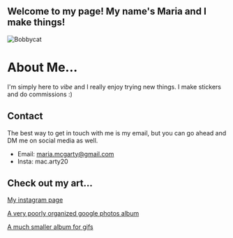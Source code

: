 ## Welcome to my page! My name's Maria and I make things!

![Bobbycat](https://lh3.googleusercontent.com/pw/ACtC-3do716AErCxmi4q6hgAsVrPqCFYPoYQhKbruT51zhvzLjP5XbATnV_YtRJyaCfOy8sJTaCLZ_ELm6pZh1rQPAZbxIUJoAwodsirzaR-pGvSx_hQ-b_epLSbz6hsmWRhy1lgfpERZDa0OOVAGF2qihRVow=s603-no?authuser=0  "bobbycat")

# About Me...
I'm simply here to _vibe_ and I really enjoy trying new things. I make stickers and do commissions :) 

## Contact
The best way to get in touch with me is my email, but you can go ahead and DM me on social media as well.

- Email: maria.mcgarty@gmail.com
- Insta: mac.arty20

## Check out my art...

[My instagram page](https://www.instagram.com/mac.arty20?r=nametag)

[A very poorly organized google photos album](https://photos.app.goo.gl/tKVYN3bFeFUGtbQ17)

[A much smaller album for gifs](https://photos.google.com/album/AF1QipOolw5QeR7hR-XW_7BTlKPMvaexGiQbgjNpbmtP)
